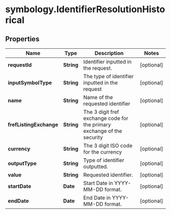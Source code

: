 # symbology.IdentifierResolutionHistorical

## Properties

Name | Type | Description | Notes
------------ | ------------- | ------------- | -------------
**requestId** | **String** | Identifier inputted in the request. | [optional] 
**inputSymbolType** | **String** | The type of identifier inputted in the request | [optional] 
**name** | **String** | Name of the requested identifier | [optional] 
**frefListingExchange** | **String** | The 3 digit fref exchange code for the primary exchange of the security | [optional] 
**currency** | **String** | The 3 digit ISO code for the currency | [optional] 
**outputType** | **String** | Type of identifier outputted. | [optional] 
**value** | **String** | Requested identifier. | [optional] 
**startDate** | **Date** | Start Date in YYYY-MM-DD format. | [optional] 
**endDate** | **Date** | End Date in YYYY-MM-DD format. | [optional] 


